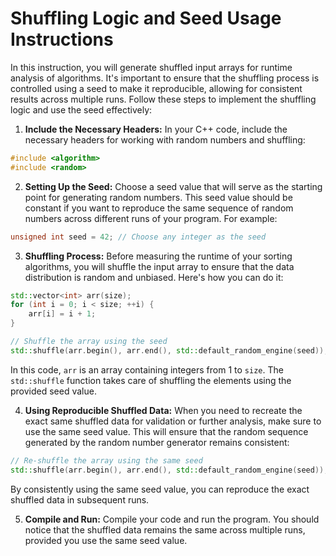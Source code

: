 # Shuffling Logic and Seed Usage Instructions

In this instruction, you will generate shuffled input arrays for runtime
analysis of algorithms. It's important to ensure that the shuffling process is
controlled using a seed to make it reproducible, allowing for consistent
results across multiple runs. Follow these steps to implement the shuffling
logic and use the seed effectively:

1. **Include the Necessary Headers:** In your C++ code, include the necessary
headers for working with random numbers and shuffling:

```cpp
#include <algorithm>
#include <random>
```

2. **Setting Up the Seed:** Choose a seed value that will serve as the starting
point for generating random numbers. This seed value should be constant if you
want to reproduce the same sequence of random numbers across different runs of
your program. For example:

```cpp
unsigned int seed = 42; // Choose any integer as the seed
```

3. **Shuffling Process:** Before measuring the runtime of your sorting
algorithms, you will shuffle the input array to ensure that the data
distribution is random and unbiased. Here's how you can do it:

```cpp
std::vector<int> arr(size);
for (int i = 0; i < size; ++i) {
    arr[i] = i + 1;
}

// Shuffle the array using the seed
std::shuffle(arr.begin(), arr.end(), std::default_random_engine(seed));
```

In this code, `arr` is an array containing integers from 1 to `size`. The
`std::shuffle` function takes care of shuffling the elements using the provided
seed value.

4. **Using Reproducible Shuffled Data:** When you need to recreate the exact
same shuffled data for validation or further analysis, make sure to use the
same seed value. This will ensure that the random sequence generated by the
random number generator remains consistent:

```cpp
// Re-shuffle the array using the same seed
std::shuffle(arr.begin(), arr.end(), std::default_random_engine(seed));
```

By consistently using the same seed value, you can reproduce the exact shuffled
data in subsequent runs.

5. **Compile and Run:** Compile your code and run the program. You should
notice that the shuffled data remains the same across multiple runs, provided
you use the same seed value.

